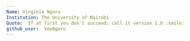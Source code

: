```yaml
---
Name: Virginia Ngoru          
Institution: The University of Nairobi
Quote:  If at first you don't succeed; call it version 1.0 :smile:
github_user:  VeeNgoru
---
```

